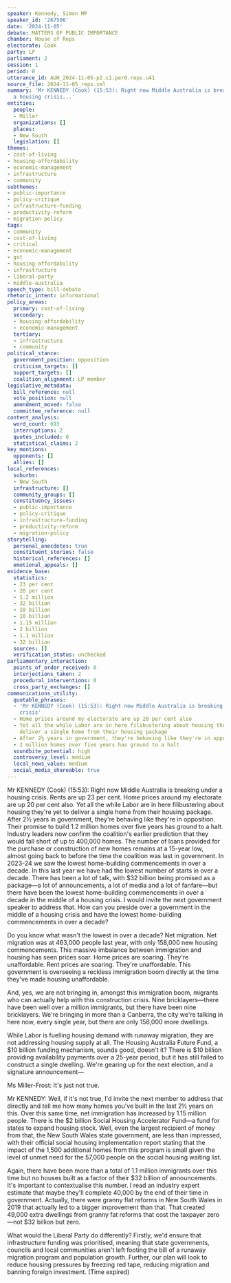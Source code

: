 ```yaml
---
speaker: Kennedy, Simon MP
speaker_id: '267506'
date: '2024-11-05'
debate: MATTERS OF PUBLIC IMPORTANCE
chamber: House of Reps
electorate: Cook
party: LP
parliament: 2
session: 1
period: 0
utterance_id: AUH_2024-11-05-p2.s1.per0.reps.u41
source_file: 2024-11-05_reps.xml
summary: 'Mr KENNEDY (Cook) (15:53): Right now Middle Australia is breaking under
  a housing crisis...'
entities:
  people:
  - Miller
  organizations: []
  places:
  - New South
  legislation: []
themes:
- cost-of-living
- housing-affordability
- economic-management
- infrastructure
- community
subthemes:
- public-importance
- policy-critique
- infrastructure-funding
- productivity-reform
- migration-policy
tags:
- community
- cost-of-living
- critical
- economic-management
- gst
- housing-affordability
- infrastructure
- liberal-party
- middle-australia
speech_type: bill-debate
rhetoric_intent: informational
policy_areas:
  primary: cost-of-living
  secondary:
  - housing-affordability
  - economic-management
  tertiary:
  - infrastructure
  - community
political_stance:
  government_position: opposition
  criticism_targets: []
  support_targets: []
  coalition_alignment: LP member
legislative_metadata:
  bill_reference: null
  vote_position: null
  amendment_moved: false
  committee_reference: null
content_analysis:
  word_count: 693
  interruptions: 2
  quotes_included: 0
  statistical_claims: 2
key_mentions:
  opponents: []
  allies: []
local_references:
  suburbs:
  - New South
  infrastructure: []
  community_groups: []
  constituency_issues:
  - public-importance
  - policy-critique
  - infrastructure-funding
  - productivity-reform
  - migration-policy
storytelling:
  personal_anecdotes: true
  constituent_stories: false
  historical_references: []
  emotional_appeals: []
evidence_base:
  statistics:
  - 23 per cent
  - 20 per cent
  - 1.2 million
  - 32 billion
  - 10 billion
  - 10 billion
  - 1.15 million
  - 2 billion
  - 1.1 million
  - 32 billion
  sources: []
  verification_status: unchecked
parliamentary_interaction:
  points_of_order_received: 0
  interjections_taken: 2
  procedural_interventions: 0
  cross_party_exchanges: []
communications_utility:
  quotable_phrases:
  - 'Mr KENNEDY (Cook) (15:53): Right now Middle Australia is breaking under a housing
    crisis'
  - Home prices around my electorate are up 20 per cent also
  - Yet all the while Labor are in here filibustering about housing they're yet to
    deliver a single home from their housing package
  - After 2½ years in government, they're behaving like they're in opposition
  - 2 million homes over five years has ground to a halt
  soundbite_potential: high
  controversy_level: medium
  local_news_value: medium
  social_media_shareable: true
---
```


Mr KENNEDY (Cook) (15:53): Right now Middle Australia is breaking under a housing crisis. Rents are up 23 per cent. Home prices around my electorate are up 20 per cent also. Yet all the while Labor are in here filibustering about housing they're yet to deliver a single home from their housing package. After 2½ years in government, they're behaving like they're in opposition. Their promise to build 1.2 million homes over five years has ground to a halt. Industry leaders now confirm the coalition's earlier prediction that they would fall short of up to 400,000 homes. The number of loans provided for the purchase or construction of new homes remains at a 15-year low, almost going back to before the time the coalition was last in government. In 2023-24 we saw the lowest home-building commencements in over a decade. In this last year we have had the lowest number of starts in over a decade. There has been a lot of talk, with $32 billion being promised as a package—a lot of announcements, a lot of media and a lot of fanfare—but there have been the lowest home-building commencements in over a decade in the middle of a housing crisis. I would invite the next government speaker to address that. How can you preside over a government in the middle of a housing crisis and have the lowest home-building commencements in over a decade?

Do you know what wasn't the lowest in over a decade? Net migration. Net migration was at 463,000 people last year, with only 158,000 new housing commencements. This massive imbalance between immigration and housing has seen prices soar. Home prices are soaring. They're unaffordable. Rent prices are soaring. They're unaffordable. This government is overseeing a reckless immigration boom directly at the time they've made housing unaffordable.

And, yes, we are not bringing in, amongst this immigration boom, migrants who can actually help with this construction crisis. Nine bricklayers—there have been well over a million immigrants, but there have been nine bricklayers. We're bringing in more than a Canberra, the city we're talking in here now, every single year, but there are only 158,000 more dwellings.

While Labor is fuelling housing demand with runaway migration, they are not addressing housing supply at all. The Housing Australia Future Fund, a $10 billion funding mechanism, sounds good, doesn't it? There is $10 billion providing availability payments over a 25-year period, but it has still failed to construct a single dwelling. We're gearing up for the next election, and a signature announcement—

Ms Miller-Frost: It's just not true.

Mr KENNEDY: Well, if it's not true, I'd invite the next member to address that directly and tell me how many homes you've built in the last 2½ years on this. Over this same time, net immigration has increased by 1.15 million people. There is the $2 billion Social Housing Accelerator Fund—a fund for states to expand housing stock. Well, even the largest recipient of money from that, the New South Wales state government, are less than impressed, with their official social housing implementation report stating that the impact of the 1,500 additional homes from this program is small given the level of unmet need for the 57,000 people on the social housing waiting list.

Again, there have been more than a total of 1.1 million immigrants over this time but no houses built as a factor of their $32 billion of announcements. It's important to contextualise this number. I read an industry expert estimate that maybe they'll complete 40,000 by the end of their time in government. Actually, there were granny flat reforms in New South Wales in 2019 that actually led to a bigger improvement than that. That created 49,000 extra dwellings from granny fat reforms that cost the taxpayer zero—not $32 billion but zero.

What would the Liberal Party do differently? Firstly, we'd ensure that infrastructure funding was prioritised, meaning that state governments, councils and local communities aren't left footing the bill of a runaway migration program and population growth. Further, our plan will look to reduce housing pressures by freezing red tape, reducing migration and banning foreign investment. (Time expired)